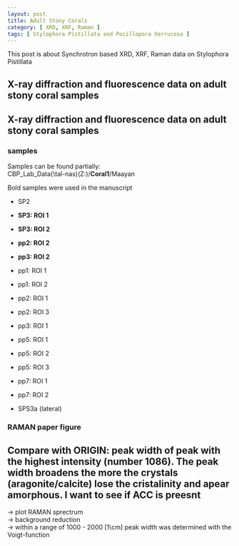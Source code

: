 ```yaml
---
layout: post
title: Adult Stony Corals
category: [ XRD, XRF, Raman ]
tags: [ Stylophora Pistillata and Pocillopora Verrucosa ]
---
```


This post is about Synchrotron based XRD, XRF, Raman data on Stylophora Pistillata

## X-ray diffraction and fluorescence data on adult stony coral samples
## X-ray diffraction and fluorescence data on adult stony coral samples

### samples
Samples can be found partially: \
CBP_Lab_Data(\\tal-nas)(Z:)/**Coral1**/Maayan

Bold samples were used in the manuscript

- SP2
- **SP3: ROI 1**
- **SP3: ROI 2**


- **pp2: ROI 2**
- **pp3: ROI 2**
- pp1: ROI 1
- pp1: ROI 2
- pp2: ROI 1
- pp2: ROI 3
- pp3: ROI 1
- pp5: ROI 1
- pp5: ROI 2
- pp5: ROI 3
- pp7: ROI 1
- pp7: ROI 2


- SPS3a (lateral)

### RAMAN paper figure ###
 ## Compare with ORIGIN:  peak width of peak with the highest intensity (number 1086). The peak width broadens the more the crystals (aragonite/calcite) lose the cristalinity and apear amorphous. I want to see if ACC is preesnt ##

  &#8594; plot RAMAN sprectrum \
  &#8594; background reduction \
   &#8594; within a range of 1000 - 2000 [1\cm] peak width was determined with the Voigt-function
